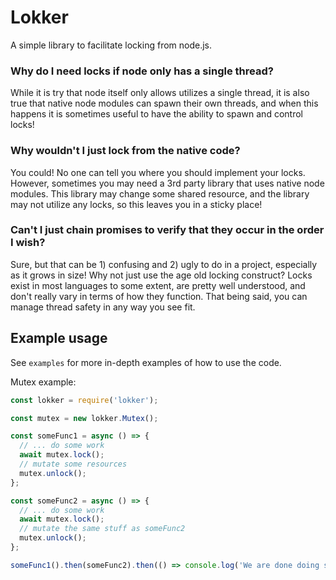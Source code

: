 # Lokker

A simple library to facilitate locking from node.js.

### Why do I need locks if node only has a single thread?

While it is try that node itself only allows utilizes a single thread, it is also true that native node modules can spawn their own threads, and when this happens it is sometimes useful to have the ability to spawn and control locks!

### Why wouldn't I just lock from the native code?

You could! No one can tell you where you should implement your locks. However, sometimes you may need a 3rd party library that uses native node modules. This library may change some shared resource, and the library may not utilize any locks, so this leaves you in a sticky place!

### Can't I just chain promises to verify that they occur in the order I wish?

Sure, but that can be 1) confusing and 2) ugly to do in a project, especially as it grows in size! Why not just use the age old locking construct? Locks exist in most languages to some extent, are pretty well understood, and don't really vary in terms of how they function. That being said, you can manage thread safety in any way you see fit.

## Example usage

See `examples` for more in-depth examples of how to use the code.

Mutex example:
```javascript
const lokker = require('lokker');

const mutex = new lokker.Mutex();

const someFunc1 = async () => {
  // ... do some work
  await mutex.lock();
  // mutate some resources
  mutex.unlock();
};

const someFunc2 = async () => {
  // ... do some work
  await mutex.lock();
  // mutate the same stuff as someFunc2
  mutex.unlock();
};

someFunc1().then(someFunc2).then(() => console.log('We are done doing stuff!'));
```